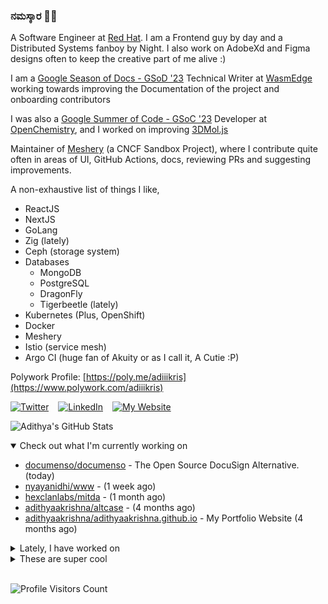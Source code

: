 ### ನಮಸ್ಕಾರ 🙏🏼
  
A Software Engineer at [Red Hat](https://www.redhat.com). I am a Frontend guy by day and a Distributed Systems fanboy by Night. I also work on AdobeXd and Figma designs often to keep the creative part of me alive :)

I am a [Google Season of Docs - GSoD '23](https://developers.google.com/season-of-docs) Technical Writer at [WasmEdge](https://github.com/WasmEdge) working towards improving the Documentation of the project and onboarding contributors

I was also a [Google Summer of Code - GSoC '23](https://summerofcode.withgoogle.com/) Developer at [OpenChemistry](https://openchemistry.org), and I worked on improving [3DMol.js](https://github.com/3dmol/3Dmol.js)

Maintainer of [Meshery](https://github.com/meshery) (a CNCF Sandbox Project), where I contribute quite often in areas of UI, GitHub Actions, docs, reviewing PRs and suggesting improvements.

A non-exhaustive list of things I like,

- ReactJS
- NextJS
- GoLang
- Zig (lately)
- Ceph (storage system)
- Databases
  - MongoDB
  - PostgreSQL
  - DragonFly
  - Tigerbeetle (lately)
- Kubernetes (Plus, OpenShift)
- Docker
- Meshery
- Istio (service mesh)
- Argo CI (huge fan of Akuity or as I call it, A Cutie :P)

Polywork Profile: [https://poly.me/adiiikris](https://www.polywork.com/adiiikris)

[![Twitter](https://img.shields.io/badge/-@adii_kris-%231DA1F2?style=for-the-badge&logo=twitter&logoColor=ffffff)](https:/twitter.adikris.in) &ensp;
[![LinkedIn](https://img.shields.io/badge/-Adithya%20Krishna-%230A67C3?style=for-the-badge&logo=linkedin&logoColor=ffffff)](https://linkedin.adikris.in/) &ensp;
[![My Website](https://img.shields.io/badge/-My%20Website-%230A67C3?style=for-the-badge)](https://adikris.in/)



![Adithya's GitHub Stats](https://github-readme-stats.vercel.app/api?username=adithyaakrishna&show_icons=true&hide_border=true&title_color=fff&icon_color=79ff97&text_color=9f9f9f&bg_color=151515)


<details open="true">
  <summary>Check out what I'm currently working on</summary>
  
  - [documenso/documenso](https://github.com/documenso/documenso) - The Open Source DocuSign Alternative. (today)
  - [nyayanidhi/www](https://github.com/nyayanidhi/www) -  (1 week ago)
  - [hexclanlabs/mitda](https://github.com/hexclanlabs/mitda) -  (1 month ago)
  - [adithyaakrishna/altcase](https://github.com/adithyaakrishna/altcase) -  (4 months ago)
  - [adithyaakrishna/adithyaakrishna.github.io](https://github.com/adithyaakrishna/adithyaakrishna.github.io) - My Portfolio Website (4 months ago)
</details>

<details>
  <summary>Lately, I have worked on</summary>
  
  - [chore: fix text padding](https://github.com/documenso/documenso/pull/1107) on [documenso/documenso](https://github.com/documenso/documenso) (1 week ago)
  - [chore: added filename extension check](https://github.com/documenso/documenso/pull/1106) on [documenso/documenso](https://github.com/documenso/documenso) (1 week ago)
  - [chore: update github actions](https://github.com/documenso/documenso/pull/1085) on [documenso/documenso](https://github.com/documenso/documenso) (2 weeks ago)
  - [chore: add @documenso/pdf-sign to the tech stack](https://github.com/documenso/documenso/pull/1084) on [documenso/documenso](https://github.com/documenso/documenso) (2 weeks ago)
  - [chore: remove duplicate env vars](https://github.com/documenso/documenso/pull/1075) on [documenso/documenso](https://github.com/documenso/documenso) (2 weeks ago)
</details>

<details>
  <summary>These are super cool</summary>
  
  - [documenso/pdf-sign](https://github.com/documenso/pdf-sign) -  (3 weeks ago)
  - [midday-ai/midday](https://github.com/midday-ai/midday) - Run your business smarter 🪄 (3 weeks ago)
  - [koekeishiya/yabai](https://github.com/koekeishiya/yabai) - A tiling window manager for macOS based on binary space partitioning (3 weeks ago)
  - [CERT-Polska/Artemis](https://github.com/CERT-Polska/Artemis) - A modular vulnerability scanner with automatic report generation capabilities. (1 month ago)
  - [adamcohenhillel/ADeus](https://github.com/adamcohenhillel/ADeus) - An open source AI wearable device that captures what you say and hear in the real world and then transcribes and stores it on your own server. You can then chat with Adeus using the app, and it will have all the right context about what you want to talk about - a truly personalized, personal AI. (1 month ago)
</details>

<br> 

![Profile Visitors Count](https://profile-counter.glitch.me/adithyaakrishna/count.svg)
